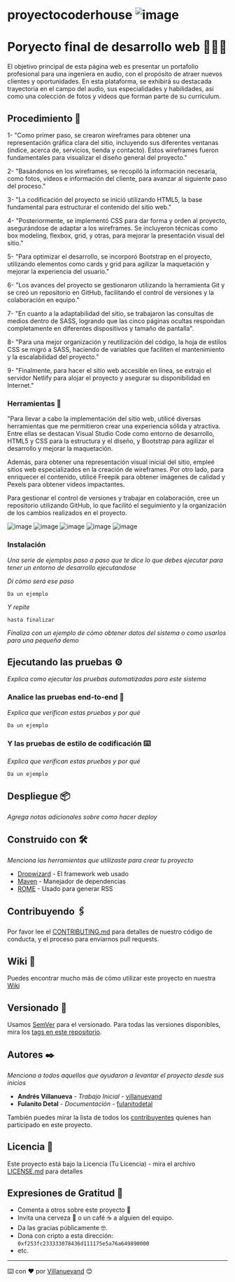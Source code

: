 # proyectocoderhouse ![image](https://github.com/samanthalu20/proyectocoder/assets/131316465/9c33bab8-76c0-4f9f-b7a0-899546e18712)

# Poryecto final de desarrollo web 🤟😎🤘

El objetivo principal de esta página web es presentar un portafolio profesional para una ingeniera en audio, con el propósito de atraer nuevos clientes y oportunidades. En esta plataforma, se exhibirá su destacada trayectoria en el campo del audio, sus especialidades y habilidades, así como una colección de fotos y videos que forman parte de su currículum.

## Procedimiento 🔴

1- "Como primer paso, se crearon wireframes para obtener una representación gráfica clara del sitio, incluyendo sus diferentes ventanas (índice, acerca de, servicios, tienda y contacto). Estos wireframes fueron fundamentales para visualizar el diseño general del proyecto."

2- "Basándonos en los wireframes, se recopiló la información necesaria, como fotos, videos e información del cliente, para avanzar al siguiente paso del proceso."

3- "La codificación del proyecto se inició utilizando HTML5, la base fundamental para estructurar el contenido del sitio web."

4- "Posteriormente, se implementó CSS ​​para dar forma y orden al proyecto, asegurándose de adaptar a los wireframes. Se incluyeron técnicas como box modeling, flexbox, grid, y otras, para mejorar la presentación visual del sitio."

5- "Para optimizar el desarrollo, se incorporó Bootstrap en el proyecto, utilizando elementos como cards y grid para agilizar la maquetación y mejorar la experiencia del usuario."

6- "Los avances del proyecto se gestionaron utilizando la herramienta Git y se creó un repositorio en GitHub, facilitando el control de versiones y la colaboración en equipo."

7- "En cuanto a la adaptabilidad del sitio, se trabajaron las consultas de medios dentro de SASS, logrando que las cinco páginas ocultas respondan completamente en diferentes dispositivos y tamaño de pantalla".

8- "Para una mejor organización y reutilización del código, la hoja de estilos CSS se migró a SASS, haciendo de variables que faciliten el mantenimiento y la escalabilidad del proyecto."

9- "Finalmente, para hacer el sitio web accesible en línea, se extrajo el servidor Netlify para alojar el proyecto y asegurar su disponibilidad en Internet."


### Herramientas 🔧

"Para llevar a cabo la implementación del sitio web, utilicé diversas herramientas que me permitieron crear una experiencia sólida y atractiva. Entre ellas se destacan Visual Studio Code como entorno de desarrollo, HTML5 y CSS para la estructura y el diseño, y Bootstrap para agilizar el desarrollo y mejorar la maquetación.

Además, para obtener una representación visual inicial del sitio, empleé sitios web especializados en la creación de wireframes. Por otro lado, para enriquecer el contenido, utilicé Freepik para obtener imágenes de calidad y Pexels para obtener videos impactantes.

Para gestionar el control de versiones y trabajar en colaboración, cree un repositorio utilizando GitHub, lo que facilitó el seguimiento y la organización de los cambios realizados en el proyecto.

![image](https://github.com/samanthalu20/proyectocoder/assets/131316465/f6484b53-972c-4f54-a984-5ca563931c40) ![image](https://github.com/samanthalu20/proyectocoder/assets/131316465/1fc92e23-c55e-474a-943b-a1432b644106)  ![image](https://github.com/samanthalu20/proyectocoder/assets/131316465/f795ecc2-5e01-4bf1-b7b4-bd9247214671) ![image](https://github.com/samanthalu20/proyectocoder/assets/131316465/711ca0d5-6186-4652-8aa5-10061ce83118) ![image](https://github.com/samanthalu20/proyectocoder/assets/131316465/e31e195d-0c03-4682-9051-a0b8866cb31b)






### Instalación 

_Una serie de ejemplos paso a paso que te dice lo que debes ejecutar para tener un entorno de desarrollo ejecutandose_

_Dí cómo será ese paso_

```
Da un ejemplo
```

_Y repite_

```
hasta finalizar
```

_Finaliza con un ejemplo de cómo obtener datos del sistema o como usarlos para una pequeña demo_

## Ejecutando las pruebas ⚙️

_Explica como ejecutar las pruebas automatizadas para este sistema_

### Analice las pruebas end-to-end 🔩

_Explica que verifican estas pruebas y por qué_

```
Da un ejemplo
```

### Y las pruebas de estilo de codificación ⌨️

_Explica que verifican estas pruebas y por qué_

```
Da un ejemplo
```

## Despliegue 📦

_Agrega notas adicionales sobre como hacer deploy_

## Construido con 🛠️

_Menciona las herramientas que utilizaste para crear tu proyecto_

* [Dropwizard](http://www.dropwizard.io/1.0.2/docs/) - El framework web usado
* [Maven](https://maven.apache.org/) - Manejador de dependencias
* [ROME](https://rometools.github.io/rome/) - Usado para generar RSS

## Contribuyendo 🖇️

Por favor lee el [CONTRIBUTING.md](https://gist.github.com/villanuevand/xxxxxx) para detalles de nuestro código de conducta, y el proceso para enviarnos pull requests.

## Wiki 📖

Puedes encontrar mucho más de cómo utilizar este proyecto en nuestra [Wiki](https://github.com/tu/proyecto/wiki)

## Versionado 📌

Usamos [SemVer](http://semver.org/) para el versionado. Para todas las versiones disponibles, mira los [tags en este repositorio](https://github.com/tu/proyecto/tags).

## Autores ✒️

_Menciona a todos aquellos que ayudaron a levantar el proyecto desde sus inicios_

* **Andrés Villanueva** - *Trabajo Inicial* - [villanuevand](https://github.com/villanuevand)
* **Fulanito Detal** - *Documentación* - [fulanitodetal](#fulanito-de-tal)

También puedes mirar la lista de todos los [contribuyentes](https://github.com/your/project/contributors) quíenes han participado en este proyecto. 

## Licencia 📄

Este proyecto está bajo la Licencia (Tu Licencia) - mira el archivo [LICENSE.md](LICENSE.md) para detalles

## Expresiones de Gratitud 🎁

* Comenta a otros sobre este proyecto 📢
* Invita una cerveza 🍺 o un café ☕ a alguien del equipo. 
* Da las gracias públicamente 🤓.
* Dona con cripto a esta dirección: `0xf253fc233333078436d111175e5a76a649890000`
* etc.



---
⌨️ con ❤️ por [Villanuevand](https://github.com/Villanuevand) 😊
